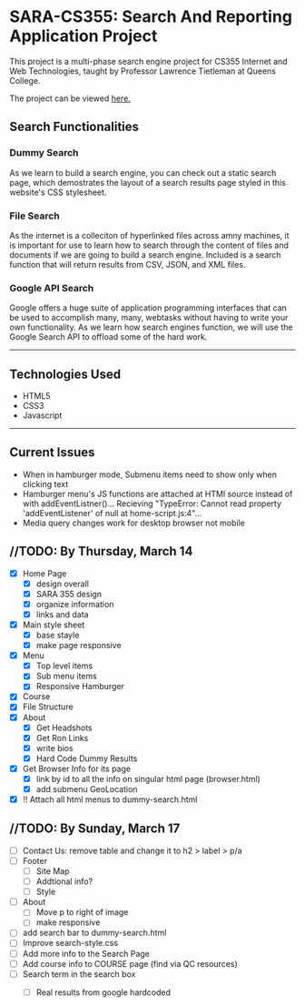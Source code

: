 # SARA-CS355: Search And Reporting Application Project

This project is a multi-phase search engine project for CS355 Internet and Web Technologies, taught by Professor Lawrence Tietleman at Queens College.

The project can be viewed <a href="https://venus.cs.qc.cuny.edu/~gois8338/cs355/">here.</a>

## Search Functionalities 

### Dummy Search
As we learn to build a search engine, you can check out a static search page, which demostrates the layout of a search results page styled in this website's CSS stylesheet.

### File Search
As the internet is a colleciton of hyperlinked files across amny machines, it is important for use to learn how to search through the content of files and documents if we are going to build a search engine. Included is a search function that will return results from CSV, JSON, and XML files.

### Google API Search
Google offers a huge suite of application programming interfaces that can be used to accomplish many, many, webtasks without having to write your own functionality.
As we learn how search engines function, we will use the Google Search API to offload some of the hard work.

---

## Technologies Used
- HTML5
- CSS3
- Javascript

---

## Current Issues
- When in hamburger mode, Submenu items need to show only when clicking text
- Hamburger menu's JS functions are attached at HTMl source instead of with addEventListner()... Recieving "TypeError: Cannot read property 'addEventListener' of null at home-script.js:4"... 
- Media query changes work for desktop browser not mobile

## //TODO: By Thursday, March 14
- [x] Home Page
    - [x] design overall
    - [x] SARA 355 design
    - [x] organize information
    - [x] links and data
- [x] Main style sheet
    - [x] base stayle
    - [x] make page responsive
- [x] Menu
    - [x] Top level items
    - [x] Sub menu items 
    - [x] Responsive Hamburger 
- [x] Course 
- [x] File Structure
- [x] About
    - [x] Get Headshots
    - [x] Get Ron Links
    - [x] write bios
    - [x] Hard Code Dummy Results
- [x] Get Browser Info for its page
    - [x] link by id to all the info on singular html page (browser.html)
    - [x] add submenu GeoLocation
- [x] !! Attach all html menus to dummy-search.html

## //TODO: By Sunday, March 17
- [ ] Contact Us: remove table and change it to h2 > label > p/a
- [ ] Footer
    - [ ] Site Map
    - [ ] Addtional info?
    - [ ] Style 
- [ ] About
    - [ ] Move p to right of image
    - [ ] make responsive
- [ ] add search bar to dummy-search.html
- [ ] Improve search-style.css
- [ ] Add more info to the Search Page
- [ ] Add course info to COURSE page (find via QC resources)
- [ ] Search term in the search box
    - [ ] Real results from google hardcoded

    
    
    
